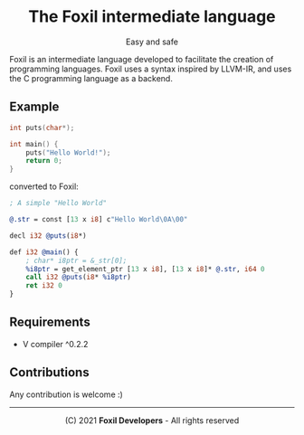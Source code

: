 <div align="center">

# The Foxil intermediate language

Easy and safe

</div>

Foxil is an intermediate language developed to facilitate the creation of programming
languages. Foxil uses a syntax inspired by LLVM-IR, and uses the C programming language
as a backend.

## Example

```c
int puts(char*);

int main() {
    puts("Hello World!");
    return 0;
}
```

converted to Foxil:

```llvm
; A simple "Hello World"

@.str = const [13 x i8] c"Hello World\0A\00"

decl i32 @puts(i8*)

def i32 @main() {
    ; char* i8ptr = &_str[0];
    %i8ptr = get_element_ptr [13 x i8], [13 x i8]* @.str, i64 0
    call i32 @puts(i8* %i8ptr)
    ret i32 0
}
```

## Requirements

* V compiler ^0.2.2

## Contributions

Any contribution is welcome :)

* * *

<div align="center">

(C) 2021 **Foxil Developers** - All rights reserved

</div>
